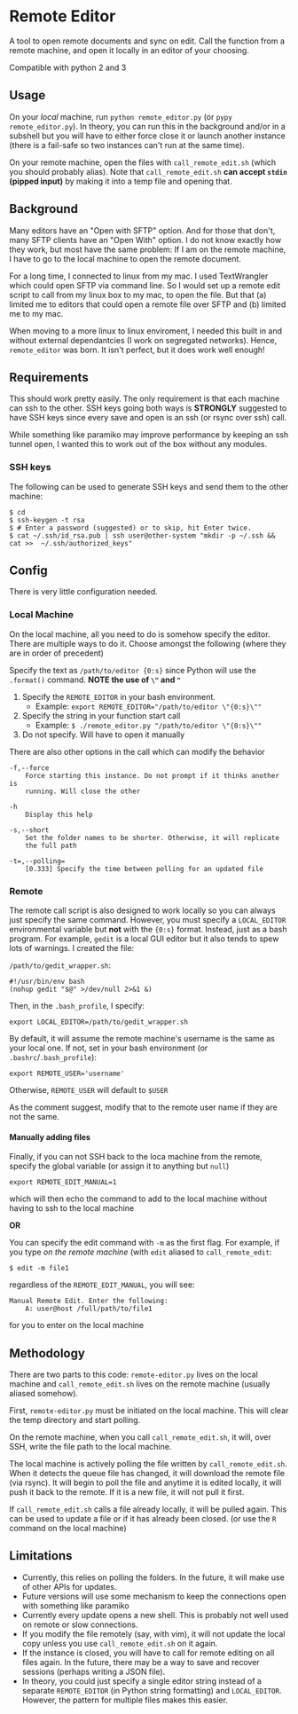 # Remote Editor

A tool to open remote documents and sync on edit. Call the function from a remote machine, and open it locally in an editor of your choosing.

Compatible with python 2 and 3

## Usage

On your *local* machine, run `python remote_editor.py` (or `pypy remote_editor.py`). In theory, you can run this in the background and/or in a subshell but you will have to either force close it or launch another instance (there is a fail-safe so two instances can't run at the same time).

On your remote machine, open the files with `call_remote_edit.sh` (which you should probably alias). Note that `call_remote_edit.sh` **can accept `stdin` (pipped input)** by making it into a temp file and opening that.

## Background

Many editors have an "Open with SFTP" option. And for those that don't, many SFTP clients have an "Open With" option. I do not know exactly how they work, but most have the same problem: If I am on the remote machine, I have to go to the local machine to open the remote document.

For a long time, I connected to linux from my mac. I used TextWrangler which could open SFTP via command line. So I would set up a remote edit script to call from my linux box to my mac, to open the file. But that (a) limited me to editors that could open a remote file over SFTP and (b) limited me to my mac.

When moving to a more linux to linux enviroment, I needed this built in and without external dependantcies (I work on segregated networks). Hence, `remote_editor` was born. It isn't perfect, but it does work well enough! 


## Requirements

This should work pretty easily. The only requirement is that each machine can ssh to the other. SSH keys going both ways is **STRONGLY** suggested to have SSH keys since every save and open is an ssh (or rsync over ssh) call.

While something like paramiko may improve performance by keeping an ssh tunnel open, I wanted this to work out of the box without any modules.

### SSH keys

The following can be used to generate SSH keys and send them to the other machine:

    $ cd
    $ ssh-keygen -t rsa
    $ # Enter a password (suggested) or to skip, hit Enter twice.
    $ cat ~/.ssh/id_rsa.pub | ssh user@other-system "mkdir -p ~/.ssh && cat >>  ~/.ssh/authorized_keys" 

## Config

There is very little configuration needed.

### Local Machine

On the local machine, all you need to do is somehow specify the editor. There are multiple ways to do it. Choose amongst the following (where they are in order of precedent)

Specify the text as `/path/to/editor {0:s}` since Python will use the `.format()` command. **NOTE the use of `\"` and `"`**

1. Specify the `REMOTE_EDITOR` in your bash environment. 
    * Example: `export REMOTE_EDITOR="/path/to/editor \"{0:s}\""`
2. Specify the string in your function start call
    * Example: `$ ./remote_editor.py "/path/to/editor \"{0:s}\""`
3. Do not specify. Will have to open it manually

There are also other options in the call which can modify the behavior

    -f,--force
        Force starting this instance. Do not prompt if it thinks another is
        running. Will close the other
        
    -h      
        Display this help

    -s,--short
        Set the folder names to be shorter. Otherwise, it will replicate
        the full path
    
    -t=,--polling=
        [0.333] Specify the time between polling for an updated file


### Remote

The remote call script is also designed to work locally so you can always just specify the same command. However, you must specify a `LOCAL_EDITOR` environmental variable but **not** with the `{0:s}` format. Instead, just as a bash program. For example, `gedit` is a local GUI editor but it also tends to spew lots of warnings. I created the file:

`/path/to/gedit_wrapper.sh`:

    #!/usr/bin/env bash
    (nohup gedit "$@" >/dev/null 2>&1 &)

Then, in the `.bash_profile`, I specify:

    export LOCAL_EDITOR=/path/to/gedit_wrapper.sh

By default, it will assume the remote machine's username is the same as your local one. If not, set in your bash environment (or `.bashrc`/`.bash_profile`):

    export REMOTE_USER='username'

Otherwise, `REMOTE_USER` will default to `$USER`

As the comment suggest, modify that to the remote user name if they are not the same.

#### Manually adding files

Finally, if you can not SSH back to the loca machine from the remote, specify the global variable (or assign it to anything but `null`)

    export REMOTE_EDIT_MANUAL=1

which will then echo the command to add to the local machine without having to ssh to the local machine

**OR**

You can specify the edit command with `-m` as the first flag. For example, if you type *on the remote machine* (with `edit` aliased to `call_remote_edit`:

    $ edit -m file1

regardless of the `REMOTE_EDIT_MANUAL`, you will see:

    Manual Remote Edit. Enter the following:
        A: user@host /full/path/to/file1

for you to enter on the local machine

## Methodology

There are two parts to this code: `remote-editor.py` lives on the local machine and `call_remote_edit.sh` lives on the remote machine (usually aliased somehow).

First, `remote-editor.py` must be initiated on the local machine. This will clear the temp directory and start polling.

On the remote machine, when you call `call_remote_edit.sh`, it will, over SSH, write the file path to the local machine.

The local machine is actively polling the file written by `call_remote_edit.sh`. When it detects the queue file has changed, it will download the remote file (via rsync). It will begin to poll the file and anytime it is edited locally, it will push it back to the remote. If it is a new file, it will not pull it first.

If `call_remote_edit.sh` calls a file already locally, it will be pulled again. This can be used to update a file or if it has already been closed. (or use the `R` command on the local machine)

## Limitations

* Currently, this relies on polling the folders. In the future, it will make use of other APIs for updates.
* Future versions will use some mechanism to keep the connections open with something like paramiko
* Currently every update opens a new shell. This is probably not well used on remote or slow connections.
* If you modify the file remotely (say, with vim), it will not update the local copy unless you use `call_remote_edit.sh` on it again.
* If the instance is closed, you will have to call for remote editing on all files again. In the future, there may be a way to save and recover sessions (perhaps writing a JSON file).
* In theory, you could just specify a single editor string instead of a separate `REMOTE_EDITOR` (in Python string formatting) and `LOCAL_EDITOR`. However, the pattern for multiple files makes this easier.









